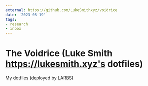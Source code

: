 ```yaml
---
external: https://github.com/LukeSmithxyz/voidrice
date: '2023-08-19'
tags:
- research
- inbox
---
```


# The Voidrice (Luke Smith https://lukesmith.xyz's dotfiles)

My dotfiles (deployed by LARBS)
